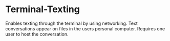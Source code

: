 # Terminal-Texting

Enables texting through the terminal by using networking. Text conversations appear on files in the users personal computer. Requires one user to host the conversation.
